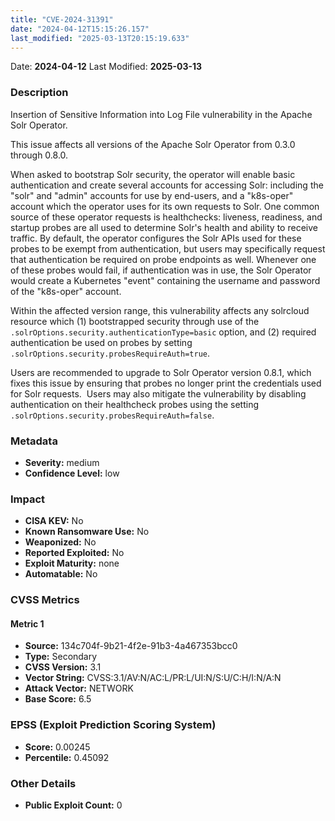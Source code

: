 ```yaml
---
title: "CVE-2024-31391"
date: "2024-04-12T15:15:26.157"
last_modified: "2025-03-13T20:15:19.633"
---
```


Date: **2024-04-12** Last Modified: **2025-03-13**

### Description  
Insertion of Sensitive Information into Log File vulnerability in the Apache Solr Operator.

This issue affects all versions of the Apache Solr Operator from 0.3.0 through 0.8.0.

When asked to bootstrap Solr security, the operator will enable basic authentication and create several accounts for accessing Solr: including the "solr" and "admin" accounts for use by end-users, and a "k8s-oper" account which the operator uses for its own requests to Solr.
One common source of these operator requests is healthchecks: liveness, readiness, and startup probes are all used to determine Solr's health and ability to receive traffic.
By default, the operator configures the Solr APIs used for these probes to be exempt from authentication, but users may specifically request that authentication be required on probe endpoints as well.
Whenever one of these probes would fail, if authentication was in use, the Solr Operator would create a Kubernetes "event" containing the username and password of the "k8s-oper" account.

Within the affected version range, this vulnerability affects any solrcloud resource which (1) bootstrapped security through use of the `.solrOptions.security.authenticationType=basic` option, and (2) required authentication be used on probes by setting `.solrOptions.security.probesRequireAuth=true`.

Users are recommended to upgrade to Solr Operator version 0.8.1, which fixes this issue by ensuring that probes no longer print the credentials used for Solr requests.  Users may also mitigate the vulnerability by disabling authentication on their healthcheck probes using the setting `.solrOptions.security.probesRequireAuth=false`.

### Metadata  
- **Severity:** medium
- **Confidence Level:** low

### Impact  
- **CISA KEV:** No
- **Known Ransomware Use:** No
- **Weaponized:** No
- **Reported Exploited:** No
- **Exploit Maturity:** none
- **Automatable:** No

### CVSS Metrics  

#### Metric 1
- **Source:** 134c704f-9b21-4f2e-91b3-4a467353bcc0
- **Type:** Secondary
- **CVSS Version:** 3.1
- **Vector String:** CVSS:3.1/AV:N/AC:L/PR:L/UI:N/S:U/C:H/I:N/A:N
- **Attack Vector:** NETWORK
- **Base Score:** 6.5


### EPSS (Exploit Prediction Scoring System)  
- **Score:** 0.00245
- **Percentile:** 0.45092

### Other Details  
- **Public Exploit Count:** 0
